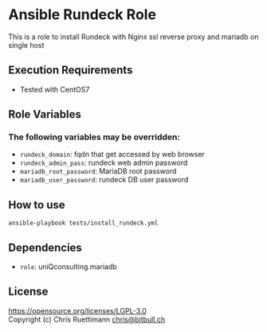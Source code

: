# Ansible Rundeck Role
This is a role to install Rundeck with Nginx ssl reverse proxy and mariadb on single host

## Execution Requirements
- Tested with CentOS7

## Role Variables

### The following variables may be overridden:
* `rundeck_domain`: fqdn that get accessed by web browser
* `rundeck_admin_pass`: rundeck web admin password
* `mariadb_root_password`: MariaDB root password
* `mariadb_user_password`: rundeck DB user password

## How to use
`ansible-playbook tests/install_rundeck.yml`

## Dependencies
* `role`: uniQconsulting.mariadb

## License
https://opensource.org/licenses/LGPL-3.0    
Copyright (c) Chris Ruettimann <chris@bitbull.ch>  

